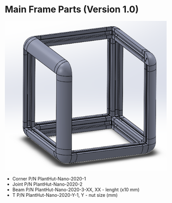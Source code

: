 # Main Frame Parts (Version 1.0)

![alt text](https://github.com/PlantHut/Hardware/blob/main/Frame/Spec%202020%20T-Slot/Main%20Frame%20Version%201.0.png)

- Corner	P/N PlantHut-Nano-2020-1
- Joint		P/N PlantHut-Nano-2020-2
- Beam		P/N PlantHut-Nano-2020-3-XX, XX - lenght (x10 mm)
- T			P/N PlantHut-Nano-2020-Y-1, Y - nut size (mm)
